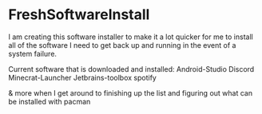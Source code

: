 # FreshSoftwareInstall

I am creating this software installer to make it a lot quicker for me to install all of the software I need to get back up and running in the event of a system failure. 


Current software that is downloaded and installed:
Android-Studio
Discord
Minecrat-Launcher
Jetbrains-toolbox
spotify

& more when I get around to finishing up the list and figuring out what can be installed with pacman
